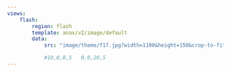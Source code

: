```yaml
---
views:
    flash:
        region: flash
        template: anax/v2/image/default
        data:
            src: "image/theme/f17.jpg?width=1100&height=150&crop-to-fit&area=10,0,0,5"

            #10,0,0,5   0,0,20,5
---
```

